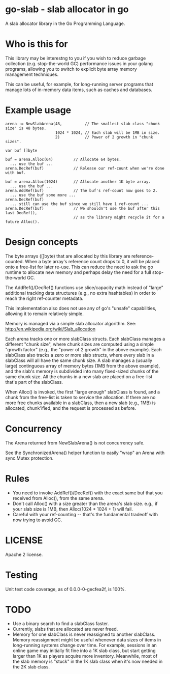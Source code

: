 # go-slab - slab allocator in go

A slab allocator library in the Go Programming Language.

# Who is this for

This library may be interestng to you if you wish to reduce garbage
collection (e.g. stop-the-world GC) performance issues in your golang
programs, allowing you to switch to explicit byte array memory
management techniques.

This can be useful, for example, for long-running server programs that
manage lots of in-memory data items, such as caches and databases.

# Example usage

    arena := NewSlabArena(48,          // The smallest slab class "chunk size" is 48 bytes.
                          1024 * 1024, // Each slab will be 1MB in size.
                          2)           // Power of 2 growth in "chunk sizes".

    var buf []byte

    buf = arena.Alloc(64)         // Allocate 64 bytes.
      ... use the buf ...
    arena.DecRef(buf)             // Release our ref-count when we're done with buf.

    buf = arena.Alloc(1024)       // Allocate another 1K byte array.
      ... use the buf ...
    arena.AddRef(buf)             // The buf's ref-count now goes to 2.
      ... use the buf some more ...
    arena.DecRef(buf)
      ... still can use the buf since we still have 1 ref-count ...
    arena.DecRef(buf)             // We shouldn't use the buf after this last DecRef(),
                                  // as the library might recycle it for a future Alloc().

# Design concepts

The byte arrays ([]byte) that are allocated by this library are
reference-counted.  When a byte array's reference count drops to 0, it
will be placed onto a free-list for later re-use.  This can reduce the
need to ask the go runtime to allocate new memory and perhaps delay
the need for a full stop-the-world GC.

The AddRef()/DecRef() functions use slice/capacity math instead of
"large" additional tracking data structures (e.g., no extra
hashtables) in order to reach the right ref-counter metadata.

This implementation also does not use any of go's "unsafe"
capabilities, allowing it to remain relatively simple.

Memory is managed via a simple slab allocator algorithm.  See:
http://en.wikipedia.org/wiki/Slab_allocation

Each arena tracks one or more slabClass structs.  Each slabClass
manages a different "chunk size", where chunk sizes are computed using
a simple "growth factor" (e.g., the "power of 2 growth" in the above
example).  Each slabClass also tracks a zero or more slab structs,
where every slab in a slabClass will all have the same chunk size.  A
slab manages a (usually large) continguous array of memory bytes (1MB
from the above example), and the slab's memory is subdivided into many
fixed-sized chunks of the same chunk size.  All the chunks in a new
slab are placed on a free-list that's part of the slabClass.

When Alloc() is invoked, the first "large enough" slabClass is found,
and a chunk from the free-list is taken to service the allocation.  If
there are no more free chunks available in a slabClass, then a new
slab (e.g., 1MB) is allocated, chunk'ified, and the request is
processed as before.

# Concurrency

The Arena returned from NewSlabArena() is not concurrency safe.

See the SynchronizedArena() helper function to easily "wrap" an Arena
with sync.Mutex protection.

# Rules

* You need to invoke AddRef()/DecRef() with the exact same buf
  that you received from Alloc(), from the same arena.
* Don't call Alloc() with a size greater than the arena's slab size.
  e.g., if your slab size is 1MB, then Alloc(1024 * 1024 + 1) will fail.
* Careful with your ref-counting -- that's the fundamental tradeoff
  with now trying to avoid GC.

# LICENSE

Apache 2 license.

# Testing

Unit test code coverage, as of 0.0.0-0-gecfea2f, is 100%.

# TODO

* Use a binary search to find a slabClass faster.
* Currently, slabs that are allocated are never freed.
* Memory for one slabClass is never reassigned to another slabClass.
  Memory reassignment might be useful whenever data sizes of items in
  long-running systems change over time.  For example, sessions in an
  online game may initially fit fine into a 1K slab class, but start
  getting larger than 1K as players acquire more inventory.
  Meanwhile, most of the slab memory is "stuck" in the 1K slab class
  when it's now needed in the 2K slab class.
